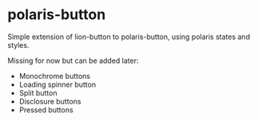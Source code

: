 # polaris-button

Simple extension of lion-button to polaris-button, using polaris states and styles.

Missing for now but can be added later:

- Monochrome buttons
- Loading spinner button
- Split button
- Disclosure buttons
- Pressed buttons
